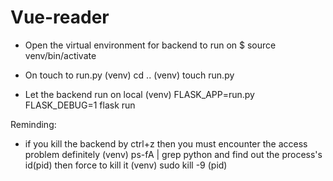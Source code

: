 # Vue-reader
- Open the virtual environment for backend to run on
$ source venv/bin/activate

- On touch to run.py 
(venv) cd ..
(venv) touch run.py

- Let the backend run on local
(venv) FLASK_APP=run.py FLASK_DEBUG=1 flask run

Reminding:
- if you kill the backend by ctrl+z then you must encounter the access problem definitely
(venv) ps-fA | grep python
and find out the process's id(pid) then force to kill it
(venv) sudo kill -9 (pid)

